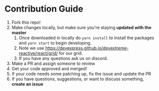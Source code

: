 # Contribution Guide

1. Fork this repo!
2. Make changes locally, but make sure you're staying **updated with the master**	
   1. Once downloaded in locally do `yarn install` to install the packages and `yarn start` to begin developing.
	2. Note we use https://devexpress.github.io/devextreme-reactive/react/grid/ for our grid. 
  	3. If you have any questions ask us on discord.
3. Make a PR and assign someone to review
4. Get your code approved and merged!
5. If your code needs some patching up, fix the issue and update the PR
6. If you have questions, suggestions, or want to discuss something, **create an issue**
